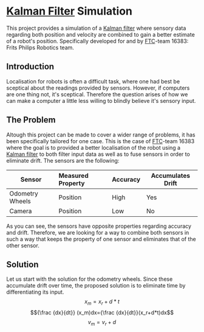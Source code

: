 
# [Kalman Filter] Simulation
This project provides a simulation of a [Kalman filter] where sensory data regarding both position and velocity are combined to gain a better estimate of a robot's position. Specifically developed for and by [FTC]-team 16383: Frits Philips Robotics team.

## Introduction

Localisation for robots is often a difficult task, where one had best be sceptical about the readings provided by sensors. However, if computers are one thing not, it's sceptical. Therefore the question arises of how we can make a computer a little less willing to blindly believe it's sensory input.

## The Problem
Altough this project can be made to cover a wider range of problems, it has been specifically tailored for one case. This is the case of [FTC]-team 16383 where the goal is to provided a better localisation of the robot using a [Kalman filter] to both filter input data as well as to fuse sensors in order to eliminate drift. The sensors are the following:

| Sensor           | Measured Property | Accuracy  | Accumulates Drift |
| ---------------- |:----------------- | ----------- | --------------|
| Odometry Wheels  | Position |  High | Yes |
| Camera           | Position      |  Low | No |

As you can see, the sensors have opposite properties regarding accuracy and drift. Therefore, we are looking for a way to combine both sensors in such a way that keeps the property of one sensor and eliminates that of the other sensor.

## Solution
Let us start with the solution for the odometry wheels. Since these accumulate drift over time, the proposed solution is to eliminate time by differentiating its input.
$$ x_m = {x_r+d*t} $$
$${\frac {dx}{dt}} (x_m)dx={\frac {dx}{dt}}(x_r+d*t)dx$$
$$v_m = {v_r+d}$$


[FTC]: https://www.firstinspires.org/robotics/ftc
[Kalman Filter]: https://en.wikipedia.org/wiki/Kalman_filter
